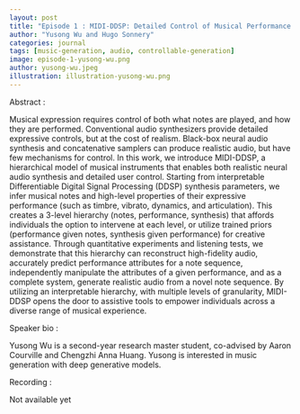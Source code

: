 ```yaml
---
layout: post
title: "Episode 1 : MIDI-DDSP: Detailed Control of Musical Performance via Hierarchical Modeling"
author: "Yusong Wu and Hugo Sonnery"
categories: journal
tags: [music-generation, audio, controllable-generation]
image: episode-1-yusong-wu.png
author: yusong-wu.jpeg
illustration: illustration-yusong-wu.png
---
```


Abstract : 

Musical expression requires control of both what notes are played, and how they are performed. Conventional audio synthesizers provide detailed expressive controls, but at the cost of realism. Black-box neural audio synthesis and concatenative samplers can produce realistic audio, but have few mechanisms for control. In this work, we introduce MIDI-DDSP, a hierarchical model of musical instruments that enables both realistic neural audio synthesis and detailed user control. Starting from interpretable Differentiable Digital Signal Processing (DDSP) synthesis parameters, we infer musical notes and high-level properties of their expressive performance (such as timbre, vibrato, dynamics, and articulation). This creates a 3-level hierarchy (notes, performance, synthesis) that affords individuals the option to intervene at each level, or utilize trained priors (performance given notes, synthesis given performance) for creative assistance. Through quantitative experiments and listening tests, we demonstrate that this hierarchy can reconstruct high-fidelity audio, accurately predict performance attributes for a note sequence, independently manipulate the attributes of a given performance, and as a complete system, generate realistic audio from a novel note sequence. By utilizing an interpretable hierarchy, with multiple levels of granularity, MIDI-DDSP opens the door to assistive tools to empower individuals across a diverse range of musical experience.

Speaker bio : 

Yusong Wu is a second-year research master student, co-advised by Aaron Courville and Chengzhi Anna Huang. Yusong is interested in music generation with deep generative models.

Recording :

Not available yet